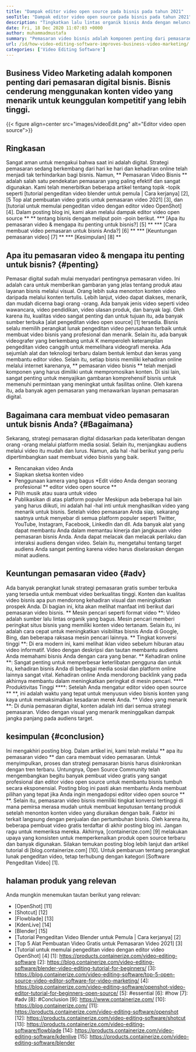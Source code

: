 ```yaml
---
title: "Dampak editor video open source pada bisnis pada tahun 2021" 
seoTitle: "Dampak editor video open source pada bisnis pada tahun 2021" 
description: "Tingkatkan lalu lintas organik bisnis Anda dengan meluncurkan kampanye video yang kuat. Posting blog ini menjelaskan manfaat menggunakan editor video open-source." 
date: Fri, 18 Dec 2020 11:07:03 +0000
author: muhammadmustafa
summary: "Pemasaran video bisnis adalah komponen penting dari pemasaran digital bisnis. Bisnis cenderung menggunakan konten video yang menarik untuk keunggulan kompetitif yang lebih tinggi." 
url: /id/how-video-editing-software-improves-business-video-marketing/
categories: ['Video Editing Software']
---
```


## Business Video Marketing adalah komponen penting dari pemasaran digital bisnis. Bisnis cenderung menggunakan konten video yang menarik untuk keunggulan kompetitif yang lebih tinggi.

{{< figure align=center src="images/videoEdit.png" alt="Editor video open source">}}


## Ringkasan
Sangat aman untuk mengakui bahwa saat ini adalah digital. Strategi pemasaran sedang berkembang dari hari ke hari dan kehadiran online telah menjadi tak terhindarkan bagi bisnis. Namun, ** Pemasaran Video Bisnis ** adalah salah satu pendekatan pemasaran yang paling efektif dan sangat digunakan. Kami telah menerbitkan beberapa artikel tentang topik -topik seperti [tutorial pengeditan video blender untuk pemula | Cara kerjanya] [2], [5 Top alat pembuatan video gratis untuk pemasaran video 2021] [3], dan [tutorial untuk memulai pengeditan video dengan editor video OpenShot] [4]. Dalam posting blog ini, kami akan melalui dampak editor video open source ** ** tentang bisnis dengan meliput poin -poin berikut.
  *** [Apa itu pemasaran video & mengapa itu penting untuk bisnis?] [5] **
  *** [Cara membuat video pemasaran untuk bisnis Anda?] [6] **
  *** [Keuntungan pemasaran video] [7] **
  *** [Kesimpulan] [8] **

## Apa itu pemasaran video & mengapa itu penting untuk bisnis? {#penting}
Pemasar digital sudah mulai menyadari pentingnya pemasaran video. Ini adalah cara untuk memberikan gambaran yang jelas tentang produk atau layanan bisnis melalui visual. Orang lebih suka menonton konten video daripada melalui konten tertulis. Lebih lanjut, video dapat diakses, menarik, dan mudah dicerna bagi orang -orang. Ada banyak jenis video seperti video wawancara, video pendidikan, video ulasan produk, dan banyak lagi. Oleh karena itu, kualitas video sangat penting dan untuk tujuan itu, ada banyak sumber terbuka [alat pengeditan video open source] [1] tersedia. Bisnis selalu memilih perangkat lunak pengeditan video perusahaan terbaik untuk membuat video bisnis yang profesional dan menarik.
Selain itu, ada banyak videografer yang berkembang untuk K memperoleh keterampilan pengeditan video canggih untuk memelihara videografi mereka. Ada sejumlah alat dan teknologi terbaru dalam bentuk lembut dan keras yang membantu editor video. Selain itu, setiap bisnis memiliki kehadiran online melalui internet karenanya, ** pemasaran video bisnis ** telah menjadi komponen yang harus dimiliki untuk mempromosikan konten. Di sisi lain, sangat penting untuk menyajikan gambaran komprehensif bisnis untuk memenuhi permintaan yang meningkat untuk fasilitas online. Oleh karena itu, ada banyak agen pemasaran yang menawarkan layanan pemasaran digital.

## Bagaimana cara membuat video pemasaran untuk bisnis Anda? {#Bagaimana}
Sekarang, strategi pemasaran digital didasarkan pada keterlibatan dengan orang -orang melalui platform media sosial. Selain itu, menjangkau audiens melalui video itu mudah dan lurus. Namun, ada hal -hal berikut yang perlu dipertimbangkan saat membuat video bisnis yang baik.
  * Rencanakan video Anda
  * Siapkan sketsa konten video
  * Penggunaan kamera yang bagus
  *Edit video Anda dengan seorang profesional ** editor video open source **
  * Pilih musik atau suara untuk video
  * Publikasikan di atas platform populer
Meskipun ada beberapa hal lain yang harus diikuti, ini adalah hal -hal inti untuk menghasilkan video yang menarik untuk bisnis. Setelah video pemasaran Anda siap, sekarang saatnya untuk menyebar di semua platform populer seperti Twitter, YouTube, Instagram, Facebook, LinkedIn dan dll. Ada banyak alat yang dapat membantu Anda dalam memantau kinerja dan jangkauan video pemasaran bisnis Anda. Anda dapat melacak dan melacak perilaku dan interaksi audiens dengan video. Selain itu, mengetahui tentang target audiens Anda sangat penting karena video harus diselaraskan dengan minat audiens.

## Keuntungan pemasaran video {#adv}
Ada banyak perangkat lunak strategi pemasaran gratis sumber terbuka yang tersedia untuk membuat video berkualitas tinggi. Konten dan kualitas video bisnis apa pun mendorong kehadiran visual dan meningkatkan prospek Anda. Di bagian ini, kita akan melihat manfaat inti berikut dari pemasaran video bisnis.
** Mesin pencari seperti format video **: Video adalah sumber lalu lintas organik yang bagus. Mesin pencari memberi peringkat situs bisnis yang memiliki konten video tertanam. Selain itu, ini adalah cara cepat untuk meningkatkan visibilitas bisnis Anda di Google, Bing, dan beberapa raksasa mesin pencari lainnya.
** Tingkat konversi tinggi **: Di era modern ini, kami melihat iklan video sebelum hiburan atau video informatif. Video dengan deskripsi dan tautan membantu audiens Anda memahami bisnis Anda dengan cara yang benar.
** Kehadiran online **: Sangat penting untuk memperbesar keterlibatan pengguna dan untuk itu, kehadiran bisnis Anda di berbagai media sosial dan platform online lainnya sangat vital. Kehadiran online Anda mendorong backlink yang pada akhirnya membantu dalam meningkatkan peringkat di mesin pencari.
**** Produktivitas Tinggi ****: Setelah Anda mengatur editor video open source ** **, ini adalah waktu yang tepat untuk menyusun video bisnis konten yang kaya untuk memaksimalkan kesadaran merek Anda.
** Video yang menarik **: Di dunia pemasaran digital, konten adalah inti dari semua strategi pemasaran. Video dengan visual yang menarik meninggalkan dampak jangka panjang pada audiens target.

## kesimpulan {#conclusion}
Ini mengakhiri posting blog. Dalam artikel ini, kami telah melalui ** apa itu pemasaran video ** dan cara membuat video pemasaran. Untuk menyimpulkan, proses dan strategi pemasaran bisnis harus disinkronkan dengan tren terbaru. Untungnya, Open Source Community telah mengembangkan begitu banyak pembuat video gratis yang sangat profesional dan editor video open source untuk membantu bisnis tumbuh secara eksponensial. Posting blog ini pasti akan membantu Anda membuat pilihan yang tepat jika Anda ingin mengadopsi editor video open source ** **. Selain itu, pemasaran video bisnis memiliki tingkat konversi tertinggi di mana pemirsa merasa mudah untuk membuat keputusan tentang produk setelah menonton konten video yang diuraikan dengan baik. Faktor ini terkait langsung dengan penjualan dan pertumbuhan bisnis. Oleh karena itu, beberapa pembuat video gratis terdaftar di akhir posting blog ini. Jangan ragu untuk memeriksa mereka.
Akhirnya, [containerize.com] [9] melakukan upaya yang konsisten untuk memperkenalkan produk open source terbaru dan banyak digunakan. Silakan temukan posting blog lebih lanjut dan artikel tutorial di [blog.containerize.com] [10]. Untuk pembaruan tentang perangkat lunak pengeditan video, tetap terhubung dengan kategori [Software Pengeditan Video] [1].

## halaman produk yang relevan
Anda mungkin menemukan tautan berikut yang relevan:
  * [OpenShot] [11]
  * [Shotcut] [12]
  * [Flowblade] [13]
  * [KdenLive] [14]
  * [Blender] [15]
  * [Tutorial Pengeditan Video Blender untuk Pemula | Cara kerjanya] [2]
  * [Top 5 Alat Pembuatan Video Gratis untuk Pemasaran Video 2021] [3]
  * [Tutorial untuk memulai pengeditan video dengan editor video OpenShot] [4]
[1]: https://products.containerize.com/video-editing-software
[2]: https://blog.containerize.com/video-editing-software/blender-video-editing-tutorial-for-beginners/
[3]: https://blog.containerize.com/video-editing-software/top-5-open-source-video-editor-software-for-video-marketing/
[4]: https://blog.containerize.com/video-editing-software/openshot-video-editor-tutorial-for-beginners-open-source/
[5]: #essential
[6]: #how
[7]: #adv
[8]: #Conclusion
[9]: https://www.containerize.com/
[10]: https://blog.containerize.com/
[11]: https://products.containerize.com/video-editing-software/openshot
[12]: https://products.containerize.com/video-editing-software/shotcut
[13]: https://products.containerize.com/video-editing-software/flowblade
[14]: https://products.containerize.com/video-editing-software/kdenlive
[15]: https://products.containerize.com/video-editing-software/blender
